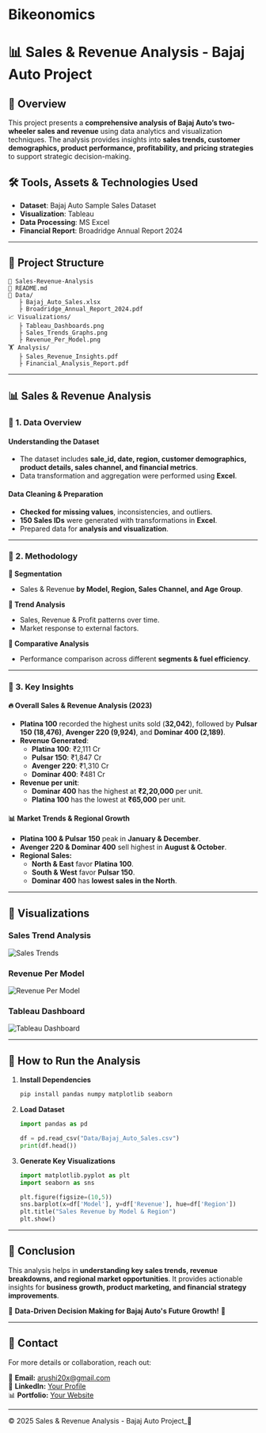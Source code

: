 # Bikeonomics
# 📊 Sales & Revenue Analysis - Bajaj Auto Project

## 📌 Overview

This project presents a **comprehensive analysis of Bajaj Auto’s two-wheeler sales and revenue** using data analytics and visualization techniques. The analysis provides insights into **sales trends, customer demographics, product performance, profitability, and pricing strategies** to support strategic decision-making.

## 🛠 Tools, Assets & Technologies Used

- **Dataset**: Bajaj Auto Sample Sales Dataset
- **Visualization**: Tableau
- **Data Processing**: MS Excel
- **Financial Report**: Broadridge Annual Report 2024

---

## 💂 Project Structure

```
📁 Sales-Revenue-Analysis
🎉 README.md
🎩 Data/
   ├️ Bajaj_Auto_Sales.xlsx
   ├️ Broadridge_Annual_Report_2024.pdf
📈 Visualizations/
   ├️ Tableau_Dashboards.png
   ├️ Sales_Trends_Graphs.png
   ├️ Revenue_Per_Model.png
🏋 Analysis/
   ├️ Sales_Revenue_Insights.pdf
   ├️ Financial_Analysis_Report.pdf
```

---

## 📊 Sales & Revenue Analysis

### 📌 1. Data Overview

#### **Understanding the Dataset**
- The dataset includes **sale_id, date, region, customer demographics, product details, sales channel, and financial metrics**.
- Data transformation and aggregation were performed using **Excel**.

#### **Data Cleaning & Preparation**
- **Checked for missing values**, inconsistencies, and outliers.
- **150 Sales IDs** were generated with transformations in **Excel**.
- Prepared data for **analysis and visualization**.

---

### 📌 2. Methodology

**🔹 Segmentation**
- Sales & Revenue **by Model, Region, Sales Channel, and Age Group**.

**🔹 Trend Analysis**
- Sales, Revenue & Profit patterns over time.
- Market response to external factors.

**🔹 Comparative Analysis**
- Performance comparison across different **segments & fuel efficiency**.

---

### 📌 3. Key Insights

#### 🔥 **Overall Sales & Revenue Analysis (2023)**
- **Platina 100** recorded the highest units sold (**32,042**), followed by **Pulsar 150 (18,476)**, **Avenger 220 (9,924)**, and **Dominar 400 (2,189)**.
- **Revenue Generated**:
  - **Platina 100**: ₹2,111 Cr
  - **Pulsar 150**: ₹1,847 Cr
  - **Avenger 220**: ₹1,310 Cr
  - **Dominar 400**: ₹481 Cr
- **Revenue per unit**:
  - **Dominar 400** has the highest at **₹2,20,000** per unit.
  - **Platina 100** has the lowest at **₹65,000** per unit.

#### 📊 **Market Trends & Regional Growth**
- **Platina 100 & Pulsar 150** peak in **January & December**.
- **Avenger 220 & Dominar 400** sell highest in **August & October**.
- **Regional Sales:**
  - **North & East** favor **Platina 100**.
  - **South & West** favor **Pulsar 150**.
  - **Dominar 400** has **lowest sales in the North**.

---

## 🎨 Visualizations

### **Sales Trend Analysis**
![Sales Trends](Visualizations/Sales_Trends_Graphs.png)

### **Revenue Per Model**
![Revenue Per Model](Visualizations/Revenue_Per_Model.png)

### **Tableau Dashboard**
![Tableau Dashboard](Visualizations/Tableau_Dashboards.png)

---

## 📌 How to Run the Analysis

1. **Install Dependencies**
   ```bash
   pip install pandas numpy matplotlib seaborn
   ```

2. **Load Dataset**
   ```python
   import pandas as pd

   df = pd.read_csv("Data/Bajaj_Auto_Sales.csv")
   print(df.head())
   ```

3. **Generate Key Visualizations**
   ```python
   import matplotlib.pyplot as plt
   import seaborn as sns

   plt.figure(figsize=(10,5))
   sns.barplot(x=df['Model'], y=df['Revenue'], hue=df['Region'])
   plt.title("Sales Revenue by Model & Region")
   plt.show()
   ```

---

## 💜 Conclusion

This analysis helps in **understanding key sales trends, revenue breakdowns, and regional market opportunities**. It provides actionable insights for **business growth, product marketing, and financial strategy improvements**.

📌 **Data-Driven Decision Making for Bajaj Auto's Future Growth!** 🚀

---

## 💌 Contact

For more details or collaboration, reach out:

📩 **Email:** arushi20x@gmail.com  
🔗 **LinkedIn:** [Your Profile](https://www.linkedin.com/in/arushi-chandrakar/)  
📊 **Portfolio:** [Your Website](https://github.com/arushichandrakar/)

---

© 2025 Sales & Revenue Analysis - Bajaj Auto Project_🚀
